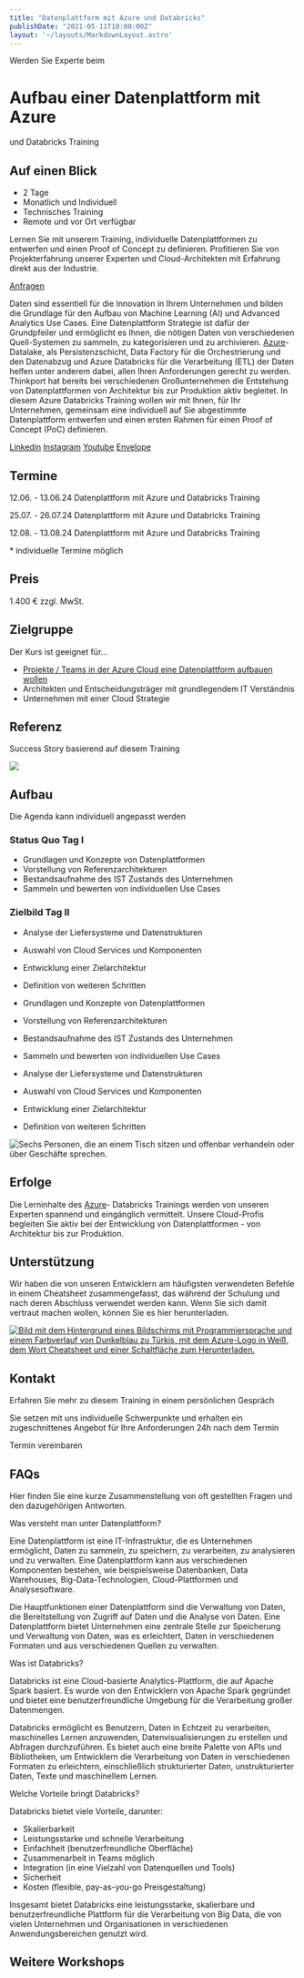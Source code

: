 ```yaml
---
title: "Datenplattform mit Azure und Databricks"
publishDate: "2021-05-11T10:00:00Z"
layout: '~/layouts/MarkdownLayout.astro'
---
```


Werden Sie Experte beim

# Aufbau einer Datenplattform mit Azure  

und Databricks Training

## Auf einen Blick

* 2 Tage
* Monatlich und Individuell
* Technisches Training
* Remote und vor Ort verfügbar

Lernen Sie mit unserem Training, individuelle Datenplattformen zu entwerfen und einen Proof of Concept zu definieren. Profitieren Sie von Projekterfahrung unserer Experten und Cloud-Architekten mit Erfahrung direkt aus der Industrie.

[Anfragen](#sec1)

Daten sind essentiell für die Innovation in Ihrem Unternehmen und bilden die Grundlage für den Aufbau von Machine Learning (AI) und Advanced Analytics Use Cases. Eine Datenplattform Strategie ist dafür der Grundpfeiler und ermöglicht es Ihnen, die nötigen Daten von verschiedenen Quell-Systemen zu sammeln, zu kategorisieren und zu archivieren. [Azure](https://thinkport.digital/was-ist-azure/)\- Datalake, als Persistenzschicht, Data Factory für die Orchestrierung und den Datenabzug und Azure Databricks für die Verarbeitung (ETL) der Daten helfen unter anderem dabei, allen Ihren Anforderungen gerecht zu werden.  
Thinkport hat bereits bei verschiedenen Großunternehmen die Entstehung von Datenplattformen von Architektur bis zur Produktion aktiv begleitet. In diesem Azure Databricks Training wollen wir mit Ihnen, für Ihr Unternehmen, gemeinsam eine individuell auf Sie abgestimmte Datenplattform entwerfen und einen ersten Rahmen für einen Proof of Concept (PoC) definieren.

[](#linksection)[Linkedin](https://www.linkedin.com/company/11759873) [Instagram](https://www.instagram.com/thinkport/) [Youtube](https://www.youtube.com/channel/UCnke3WYRT6bxuMK2t4jw2qQ) [Envelope](mailto:tdrechsel@thinkport.digital)

## Termine

12.06. - 13.06.24 Datenplattform mit Azure und Databricks Training

25.07. - 26.07.24 Datenplattform mit Azure und Databricks Training

12.08. - 13.08.24 Datenplattform mit Azure und Databricks Training

\* individuelle Termine möglich

## Preis

1.400 € zzgl. MwSt.

## Zielgruppe

Der Kurs ist geeignet für...

* [Projekte / Teams in der Azure Cloud eine Datenplattform aufbauen wollen](https://thinkport.digital/was-ist-azure/)
* Architekten und Entscheidungsträger mit grundlegendem IT Verständnis
* Unternehmen mit einer Cloud Strategie

## Referenz

Success Story basierend auf diesem Training

[![](images/LSGgroup_Logo_color_web_RGB-e1620756829749-1024x298.png)](https://thinkport.digital/azure-data-analytics-infrastruktur-fur-lsg/)

## Aufbau

Die Agenda kann individuell angepasst werden

### Status Quo Tag I

* Grundlagen und Konzepte von Datenplattformen
* Vorstellung von Referenzarchitekturen
* Bestandsaufnahme des IST Zustands des Unternehmen
* Sammeln und bewerten von individuellen Use Cases

### Zielbild Tag II

* Analyse der Liefersysteme und Datenstrukturen
* Auswahl von Cloud Services und Komponenten
* Entwicklung einer Zielarchitektur
* Definition von weiteren Schritten

* Grundlagen und Konzepte von Datenplattformen
* Vorstellung von Referenzarchitekturen
* Bestandsaufnahme des IST Zustands des Unternehmen
* Sammeln und bewerten von individuellen Use Cases

* Analyse der Liefersysteme und Datenstrukturen
* Auswahl von Cloud Services und Komponenten
* Entwicklung einer Zielarchitektur
* Definition von weiteren Schritten

![Sechs Personen, die an einem Tisch sitzen und offenbar verhandeln oder über Geschäfte sprechen.](images/DSC01530-1024x683.jpg)

## Erfolge

Die Lerninhalte des [Azure](https://thinkport.digital/was-ist-azure/)\- Databricks Trainings werden von unseren Experten spannend und eingänglich vermittelt. Unsere Cloud-Profis begleiten Sie aktiv bei der Entwicklung von Datenplattformen - 
von Architektur bis zur Produktion.

## Unterstützung

Wir haben die von unseren Entwicklern am häufigsten verwendeten Befehle in einem Cheatsheet zusammengefasst, das während der Schulung und nach deren Abschluss verwendet werden kann. Wenn Sie sich damit vertraut machen wollen, können Sie es hier herunterladen.

[![Bild mit dem Hintergrund eines Bildschirms mit Programmiersprache und einem Farbverlauf von Dunkelblau zu Türkis, mit dem Azure-Logo in Weiß, dem Wort Cheatsheet und einer Schaltfläche zum Herunterladen.](images/Azure-3-1024x683.webp)](https://thinkport.digital/wp-content/uploads/2023/11/Azure_Cheatsheet.pdf)

## Kontakt

Erfahren Sie mehr zu diesem Training in einem persönlichen Gespräch

Sie setzen mit uns individuelle Schwerpunkte und erhalten ein zugeschnittenes Angebot für Ihre Anforderungen 24h nach dem Termin

 Termin vereinbaren

## FAQs

Hier finden Sie eine kurze Zusammenstellung von oft gestellten Fragen und den dazugehörigen Antworten.

Was versteht man unter Datenplattform?

Eine Datenplattform ist eine IT-Infrastruktur, die es Unternehmen ermöglicht, Daten zu sammeln, zu speichern, zu verarbeiten, zu analysieren und zu verwalten. Eine Datenplattform kann aus verschiedenen Komponenten bestehen, wie beispielsweise Datenbanken, Data Warehouses, Big-Data-Technologien, Cloud-Plattformen und Analysesoftware.

Die Hauptfunktionen einer Datenplattform sind die Verwaltung von Daten, die Bereitstellung von Zugriff auf Daten und die Analyse von Daten. Eine Datenplattform bietet Unternehmen eine zentrale Stelle zur Speicherung und Verwaltung von Daten, was es erleichtert, Daten in verschiedenen Formaten und aus verschiedenen Quellen zu verwalten.

Was ist Databricks?

Databricks ist eine Cloud-basierte Analytics-Plattform, die auf Apache Spark basiert. Es wurde von den Entwicklern von Apache Spark gegründet und bietet eine benutzerfreundliche Umgebung für die Verarbeitung großer Datenmengen.

Databricks ermöglicht es Benutzern, Daten in Echtzeit zu verarbeiten, maschinelles Lernen anzuwenden, Datenvisualisierungen zu erstellen und Abfragen durchzuführen. Es bietet auch eine breite Palette von APIs und Bibliotheken, um Entwicklern die Verarbeitung von Daten in verschiedenen Formaten zu erleichtern, einschließlich strukturierter Daten, unstrukturierter Daten, Texte und maschinellem Lernen.

Welche Vorteile bringt Databricks?

Databricks bietet viele Vorteile, darunter:

* Skalierbarkeit
* Leistungsstarke und schnelle Verarbeitung
* Einfachheit (benutzerfreundliche Oberfläche)
* Zusammenarbeit in Teams möglich
* Integration (in eine Vielzahl von Datenquellen und Tools)
* Sicherheit
* Kosten (flexible, pay-as-you-go Preisgestaltung)

Insgesamt bietet Databricks eine leistungsstarke, skalierbare und benutzerfreundliche Plattform für die Verarbeitung von Big Data, die von vielen Unternehmen und Organisationen in verschiedenen Anwendungsbereichen genutzt wird.

## Weitere Workshops
